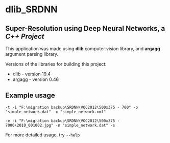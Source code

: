 # dlib_SRDNN

## Super-Resolution using Deep Neural Networks, a *C++ Project*

This application was made using **dlib** computer vision library, and **argagg** argument parsing library.

Versions of the libraries for building this project:

* dlib - version 19.4
* argagg - version 0.46

## Example usage

``` Training
-t -i "F:\migration backup\SRDNN\VOC2012\500x375 - 700" -o "simple_network.dat" -x "simple_network.xml"
```

``` Evaluation
-e -i "F:\migration backup\SRDNN\VOC2012\500x375 - 7000\2010_001002.jpg" -n "simple_network.dat" -s
```

For more detailed usage, try `--help`